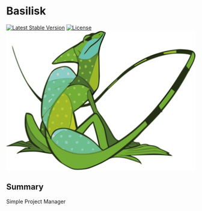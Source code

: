 # Basilisk #
[![Latest Stable Version](https://poser.pugx.org/rantes/basilisk/v/stable)](https://packagist.org/packages/rantes/basilisk)
[![License](https://poser.pugx.org/rantes/basilisk/license)](https://github.com/rantes/basilisk)
![DumboPHP](app/webroot/images/basilisk.svg "Basilisk")
## Summary ##
Simple Project Manager
